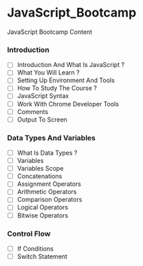# JavaScript_Bootcamp

JavaScript Bootcamp Content

### Introduction

- [ ] Introduction And What Is JavaScript ?
- [ ] What You Will Learn ?
- [ ] Setting Up Environment And Tools
- [ ] How To Study The Course ?
- [ ] JavaScript Syntax
- [ ] Work With Chrome Developer Tools
- [ ] Comments
- [ ] Output To Screen

### Data Types And Variables

- [ ] What Is Data Types ?
- [ ] Variables
- [ ] Variables Scope
- [ ] Concatenations
- [ ] Assignment Operators
- [ ] Arithmetic Operators
- [ ] Comparison Operators
- [ ] Logical Operators
- [ ] Bitwise Operators

### Control Flow

- [ ] If Conditions
- [ ] Switch Statement
